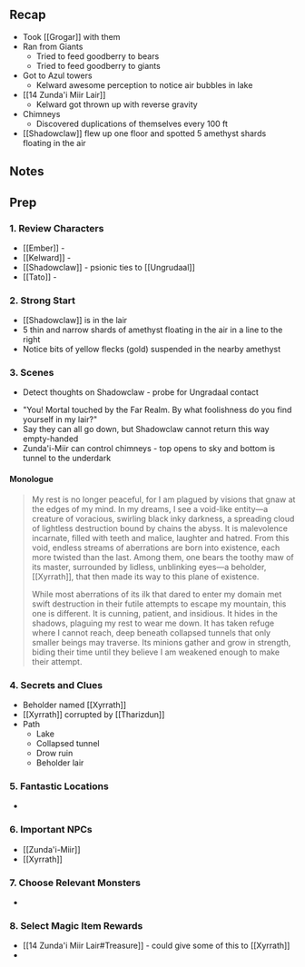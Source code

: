 
## Recap

* Took [[Grogar]] with them
* Ran from Giants
	* Tried to feed goodberry to bears
	* Tried to feed goodberry to giants
* Got to Azul towers
	* Kelward awesome perception to notice air bubbles in lake
* [[14 Zunda'i Miir Lair]]
	* Kelward got thrown up with reverse gravity
* Chimneys
	* Discovered duplications of themselves every 100 ft
* [[Shadowclaw]] flew up one floor and spotted 5 amethyst shards floating in the air

## Notes
## Prep
### 1. Review Characters

* [[Ember]] - 
* [[Kelward]] -
* [[Shadowclaw]] - psionic ties to [[Ungrudaal]]
* [[Tato]] - 

### 2. Strong Start

* [[Shadowclaw]] is in the lair
* 5 thin and narrow shards of amethyst floating in the air in a line to the right
* Notice bits of yellow flecks (gold) suspended in the nearby amethyst

### 3. Scenes

* Detect thoughts on Shadowclaw - probe for Ungradaal contact
- "You! Mortal touched by the Far Realm. By what foolishness do you find yourself in my lair?"
- Say they can all go down, but Shadowclaw cannot return this way empty-handed
- Zunda'i-Miir can control chimneys - top opens to sky and bottom is tunnel to the underdark

#### Monologue

>My rest is no longer peaceful, for I am plagued by visions that gnaw at the edges of my mind. In my dreams, I see a void-like entity—a creature of voracious, swirling black inky darkness, a spreading cloud of lightless destruction bound by chains the abyss. It is malevolence incarnate, filled with teeth and malice, laughter and hatred. From this void, endless streams of aberrations are born into existence, each more twisted than the last. Among them, one bears the toothy maw of its master, surrounded by lidless, unblinking eyes—a beholder, [[Xyrrath]], that then made its way to this plane of existence.
>
> While most aberrations of its ilk that dared to enter my domain met swift destruction in their futile attempts to escape my mountain, this one is different. It is cunning, patient, and insidious. It hides in the shadows, plaguing my rest to wear me down. It has taken refuge where I cannot reach, deep beneath collapsed tunnels that only smaller beings may traverse. Its minions gather and grow in strength, biding their time until they believe I am weakened enough to make their attempt.

### 4. Secrets and Clues

* Beholder named [[Xyrrath]]
* [[Xyrrath]] corrupted by [[Tharizdun]]
* Path
	* Lake
	* Collapsed tunnel
	* Drow ruin
	* Beholder lair

### 5. Fantastic Locations

* 

### 6. Important NPCs

* [[Zunda'i-Miir]]
* [[Xyrrath]]


### 7. Choose Relevant Monsters

* 

### 8. Select Magic Item Rewards

* [[14 Zunda'i Miir Lair#Treasure]] - could give some of this to [[Xyrrath]]
* 
